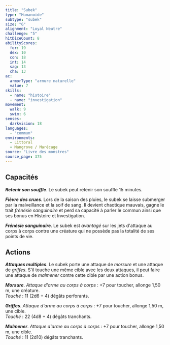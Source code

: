 ```yaml
---
title: "Subek"
type: "Humanoïde"
subtype: "subek"
size: "G"
alignment: "Loyal Neutre"
challenge: "5"
hitDiceCount: 8
abilityScores:
  for: 19
  dex: 10
  con: 18
  int: 14
  sag: 13
  cha: 13
ac: 
  armorType: "armure naturelle"
  value: 7
skills: 
  - name: "histoire"
  - name: "investigation"
movement: 
  walk: 9
  swim: 6
senses: 
  darkvision: 18
languages: 
  - "commun"
environments:
  - Littoral
  - Mangrove / Marécage
source: "Livre des monstres"
source_page: 375
---
```

## Capacités
_**Retenir son souffle**_. Le subek peut retenir son souffle 15 minutes.

_**Fièvre des crues**_. Lors de la saison des pluies, le subek se laisse submerger par la malveillance et la soif de sang. Il devient chaotique mauvais, gagne le trait _frénésie sanguinaire_ et perd sa capacité à parler le commun ainsi que ses bonus en Histoire et Investigation.

_**Frénésie sanguinaire**_. Le subek est _avantagé_ sur les jets d'attaque au corps à corps contre une créature qui ne possède pas la totalité de ses points de vie.

## Actions
_**Attaques multiples**_. Le subek porte une attaque de _morsure_ et une attaque de _griffes_. S'il touche une même cible avec les deux attaques, il peut faire une attaque de _malmener_ contre cette cible par une action bonus.

_**Morsure**_. _Attaque d'arme au corps à corps_ : +7 pour toucher, allonge 1,50 m, une créature.  
_Touché_ : 11 (2d6 + 4) dégâts perforants.

_**Griffes**_. _Attaque d'arme au corps à corps_ : +7 pour toucher, allonge 1,50 m, une cible.  
_Touché_ : 22 (4d8 + 4) dégâts tranchants.

_**Malmener**_. _Attaque d'arme au corps à corps_ : +7 pour toucher, allonge 1,50 m, une cible.  
_Touché_ : 11 (2d10) dégâts tranchants.
